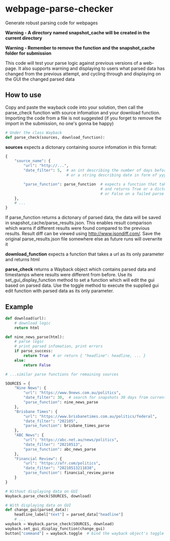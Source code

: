 # webpage-parse-checker
Generate robust parsing code for webpages

<b>Warning - A directory named snapshot_cache will be created in the current directory</b>

<b>Warning - Remember to remove the function and the snapshot_cache folder for submission</b>

This code will test your parse logic against previous versions of a web-page. It also supports warning and displaying to users what parsed data has changed from the previous attempt, and cycling through and displaying on the GUI the changed parsed data 

## How to use
Copy and paste the wayback code into your solution, then call the parse_check function with source infomation and your download function. Importing the code from a file is not suggested (if you forget to remove the import in the submission, no one's gonna be happy)
```python
# Under the class Wayback
def parse_check(sources, download_function):
```

<b>sources</b> expects a dictonary containing source infomation in this format:
```python
{
    "source_name": {
        "url": "http://...",
        "date_filter": 5,  # an int describing the number of days before the current time
                           # or a string describing date in form of yyyyMMddhhmmss

        "parse_function": parse_function  # expects a function that takes html as its only parameter
                                          # and returns True or a dictonary of parsed data on a successful parse
                                          # or False on a failed parse
    },
    # ...
}
```
If parse_function returns a dictonary of parsed data, the data will be saved in snapshot_cache/parse_results.json. This enables result comparison which warns if different results were found compared to the previous results. Result diff can be viewed using http://www.jsondiff.com/. Save the original parse_results.json file somewhere else as future runs will overwrite it

<b>download_function</b> expects a function that takes a url as its only parameter and returns html

<b>parse_check</b> returns a Wayback object which contains parsed data and timestamps where results were different from before. Use its set_gui_display_function method to set a function which will edit the gui based on parsed data. Use the toggle method to execute the supplied gui edit function with parsed data as its only parameter.

## Example
```python
def download(url):
    # download logic
    return html

def nine_news_parse(html):
    # parse logic
    # print parsed infomation, print errors
    if parse_success:
        return True  # or return { "headline": headline, ... }
    else:
        return False

# ...similar parse functions for remaining sources

SOURCES = {
    "Nine News": {
        "url": "https://www.9news.com.au/politics",
        "date_filter": 30,  # search for snapshots 30 days from current date
        "parse_function": nine_news_parse
    },
    "Brisbane Times": {
        "url": "https://www.brisbanetimes.com.au/politics/federal",
        "date_filter": "202105",
        "parse_function": brisbane_times_parse
    },
    "ABC News": {
        "url": "https://abc.net.au/news/politics",
        "date_filter": "20210513",
        "parse_function": abc_news_parse
    },
    "Financial Review": {
        "url": "https://afr.com/politics",
        "date_filter": "20210513211838",
        "parse_function": financial_review_parse
    }
}

# Without displaying data on GUI
Wayback.parse_check(SOURCES, download)

# With displaying data on GUI
def change_gui(parsed_data):
    headline_label["text"] = parsed_data["headline"]
    # ...
wayback = Wayback.parse_check(SOURCES, download)
wayback.set_gui_display_function(change_gui)
button["command"] = wayback.toggle  # bind the wayback object's toggle method to button
```
